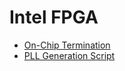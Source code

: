 # Intel FPGA

- [On-Chip Termination](onchip-termination.md)
- [PLL Generation Script](pll-generation-script.md)

